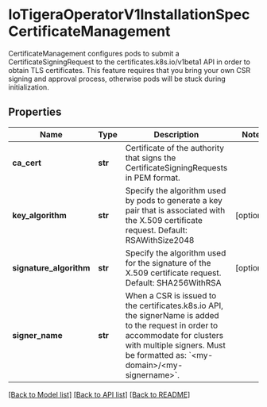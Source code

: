 # IoTigeraOperatorV1InstallationSpecCertificateManagement

CertificateManagement configures pods to submit a CertificateSigningRequest to the certificates.k8s.io/v1beta1 API in order to obtain TLS certificates. This feature requires that you bring your own CSR signing and approval process, otherwise pods will be stuck during initialization.
## Properties
Name | Type | Description | Notes
------------ | ------------- | ------------- | -------------
**ca_cert** | **str** | Certificate of the authority that signs the CertificateSigningRequests in PEM format. | 
**key_algorithm** | **str** | Specify the algorithm used by pods to generate a key pair that is associated with the X.509 certificate request. Default: RSAWithSize2048 | [optional] 
**signature_algorithm** | **str** | Specify the algorithm used for the signature of the X.509 certificate request. Default: SHA256WithRSA | [optional] 
**signer_name** | **str** | When a CSR is issued to the certificates.k8s.io API, the signerName is added to the request in order to accommodate for clusters with multiple signers. Must be formatted as: &#x60;&lt;my-domain&gt;/&lt;my-signername&gt;&#x60;. | 

[[Back to Model list]](../README.md#documentation-for-models) [[Back to API list]](../README.md#documentation-for-api-endpoints) [[Back to README]](../README.md)


